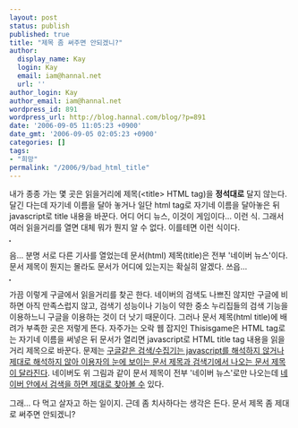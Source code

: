 ```yaml
---
layout: post
status: publish
published: true
title: "제목 좀 써주면 안되겠니?"
author:
  display_name: Kay
  login: Kay
  email: iam@hannal.net
  url: ''
author_login: Kay
author_email: iam@hannal.net
wordpress_id: 891
wordpress_url: http://blog.hannal.com/blog/?p=891
date: '2006-09-05 11:05:23 +0900'
date_gmt: '2006-09-05 02:05:23 +0900'
categories: []
tags:
- "희망"
permalink: "/2006/9/bad_html_title"
---
```

<p>내가 종종 가는 몇 곳은 읽을거리에 제목(&lt;title&gt; HTML tag)을 <strong>정석대로</strong> 달지 않는다. 달긴 다는데 자기네 이름을 달아 놓거나 일단 html tag로 자기네 이름을 달아놓은 뒤 javascript로 title 내용을 바꾼다. 어디 어디 뉴스, 이것이 게임이다... 이런 식. 그래서 여러 읽을거리를 열면 대체 뭐가 뭔지 알 수 없다. 이를테면 이런 식이다.</p>
<p class="centerphoto"><img src="http://blog.hannal.com/wp-content/old_uploads/where_is_the_news.GIF" alt="" style="border: 1px solid #000" /></p>
<p>음... 분명 서로 다른 기사를 열었는데 문서(html) 제목(title)은 전부 '네이버 뉴스'이다. 문서 제목이 뭔지는 몰라도 문서가 어디에 있는지는 확실히 알겠다. 쓰읍...</p>
<p class="centerphoto"><img src="http://blog.hannal.com/wp-content/old_uploads/please_input_title_tag.GIF" alt="" style="border:1px solid #000;" /></p>
<p>가끔 이렇게 구글에서 읽을거리를 찾곤 한다. 네이버의 검색도 나쁘진 않지만 구글에 비하면 아직 만족스럽지 않고, 검색기 성능이나 기능이 약한 중소 누리집들의 검색 기능을 이용하느니 구글을 이용하는 것이 더 낫기 때문이다. 그러나 문서 제목(html title)에 배려가 부족한 곳은 저렇게 뜬다. 자주가는 오락 웹 잡지인 Thisisgame은 HTML tag로는 자기네 이름을 써넣은 뒤 문서가 열리면 javascript로 HTML title tag 내용을 읽을거리 제목으로 바꾼다. 문제는 <a href="http://www.google.co.kr/search?q=site%3Athisisgame.com&start=0&lr=lang_ko&ie=utf-8&oe=utf-8">구글같은 검색/수집기는 javascript를 해석하지 않거나 제대로 해석하지 않아 이용자의 눈에 보이는 문서 제목과 검색기에서 나오는 문서 제목이 달라진다</a>. 네이버도 위 그림과 같이 문서 제목이 전부 '네이버 뉴스'로만 나오는데 <a href="http://news.search.naver.com/search.naver?where=news&query=fta&x=16&y=14&sm=tab_hty">네이버 안에서 검색을 하면 제대로 찾아볼 수</a> 있다.</p>
<p>그래... 다 먹고 살자고 하는 일이지. 근데 좀 치사하다는 생각은 든다. 문서 제목 좀 제대로 써주면 안되겠니?</p>
